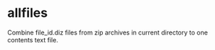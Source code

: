 # allfiles
Combine file_id.diz files from zip archives in current directory to one contents text file.
